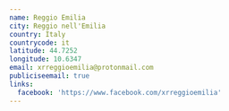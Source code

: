 ```yaml
---
name: Reggio Emilia
city: Reggio nell'Emilia
country: Italy
countrycode: it
latitude: 44.7252
longitude: 10.6347
email: xrreggioemilia@protonmail.com
publiciseemail: true
links:
  facebook: 'https://www.facebook.com/xrreggioemilia'
---
```


